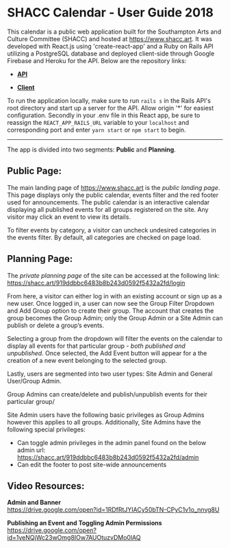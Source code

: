 # SHACC Calendar - User Guide 2018

This calendar is a public web application built for the Southampton Arts and Culture Committee (SHACC) and hosted at https://www.shacc.art. It was developed with React.js using 'create-react-app' and a Ruby on Rails API utilizing a PostgreSQL database and deployed client-side through Google Firebase and Heroku for the API. Below are the repository links:

* [**API**](https://github.com/erobbed/east_end_arts)

* [**Client**](https://github.com/erobbed/east_end_arts_client)

To run the application locally, make sure to run `rails s` in the Rails API's root directory and start up a server for the API. Allow origin '\*' for easiest configuration. Secondly in your .env file in this React app, be sure to reassign the `REACT_APP_RAILS_URL` variable to your `localhost` and corresponding port and enter `yarn start` or `npm start` to begin.

---

The app is divided into two segments: **Public** and **Planning**.

## Public Page:

The main landing page of https://www.shacc.art is the _public landing page_. This page displays only the public calendar, events filter and the red footer used for announcements. The public calendar is an interactive calendar displaying all published events for all groups registered on the site. Any visitor may click an event to view its details.

To filter events by category, a visitor can uncheck undesired categories in the events filter. By default, all categories are checked on page load.

## Planning Page:

The _private planning page_ of the site can be accessed at the following link: https://shacc.art/919ddbbc6483b8b243d0592f5432a2fd/login

From here, a visitor can either log in with an existing account or sign up as a new user. Once logged in, a user can now see the Group Filter Dropdown and Add Group option to create their group. The account that creates the group becomes the Group Admin; only the Group Admin or a Site Admin can publish or delete a group’s events.

Selecting a group from the dropdown will filter the events on the calendar to display all events for that particular group - _both published and unpublished_. Once selected, the Add Event button will appear for a the creation of a new event belonging to the selected group.

Lastly, users are segmented into two user types: Site Admin and General User/Group Admin.

Group Admins can create/delete and publish/unpublish events for their particular group/

Site Admin users have the following basic privileges as Group Admins however this applies to all groups. Additionally, Site Admins have the following special privileges:

* Can toggle admin privileges in the admin panel found on the below admin url:
  https://shacc.art/919ddbbc6483b8b243d0592f5432a2fd/admin
* Can edit the footer to post site-wide announcements

## Video Resources:

**Admin and Banner** \
https://drive.google.com/open?id=1RDfRtJYIACy50bTN-CPyC1v1o_nnvg8U

**Publishing an Event and Toggling Admin Permissions** \
https://drive.google.com/open?id=1yeNQjWc23wOmg8IOw7AUOtuzvDMo0lAQ
